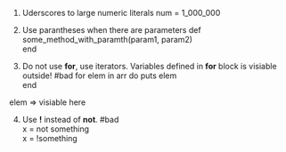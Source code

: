 1. Uderscores to large numeric literals
num = 1_000_000

2. Use parantheses when there are parameters
def some_method_with_paramth(param1, param2)  
end 

3. Do not use **for**, use iterators. Variables defined in **for** block is visiable outside!
#bad 
for elem in arr do 
	puts elem  
end  

elem => visiable here 

4. Use **!** instead of **not**. 
#bad  
x = not something  
x = !something 


